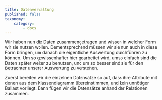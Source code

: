 ```yaml
---
title: Datenverwaltung
published: false
taxonomy:
    category:
        - docs
---
```


Wir haben nun die Daten zusammengetragen und wissen in welcher Form wir sie nutzen wollen. Dementsprechend müssen wir sie nun auch in diese Form bringen, um danach die eigentliche Auswertung durchführen zu können. Um so gewissenhafter hier gearbeitet wird, umso einfach sind die Daten später weiter zu benutzen, und um so besser sind sie für den Betrachter unserer Auswertung zu verstehen.

Zuerst bereiten wir die einzelnen Datensätze so auf, dass ihre Attribute mit denen aus dem Klassendiagramm übereinstimmen, und kein unnötiger Ballast vorliegt. Dann fügen wir die Datensätze anhand der Relationen zusammen.
